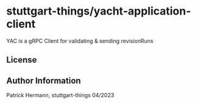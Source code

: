 # stuttgart-things/yacht-application-client

YAC is a gRPC Client for validating & sending revisionRuns

License
-------


Author Information
------------------

Patrick Hermann, stuttgart-things 04/2023

